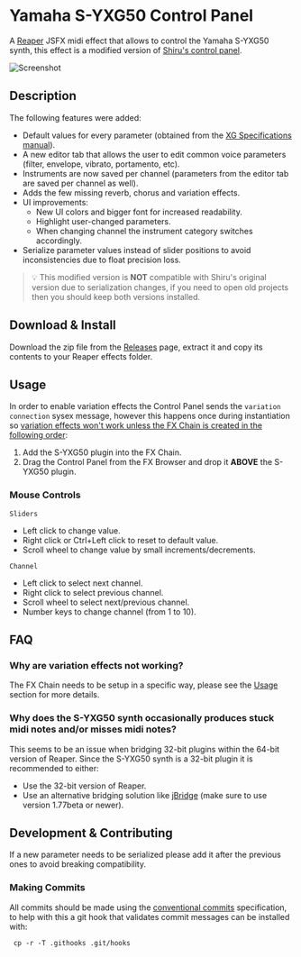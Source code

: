 # Yamaha S-YXG50 Control Panel
A [Reaper](https://www.reaper.fm/) JSFX midi effect that allows to control the Yamaha S-YXG50 synth, this effect is a modified version of [Shiru's control panel](https://www.kvraudio.com/forum/viewtopic.php?t=486318).

![Screenshot](https://github.com/samlletas/syxg50-control-panel/assets/7089504/37988d9c-2f44-4c5a-8670-59b271415121)

## Description
The following features were added:

- Default values for every parameter (obtained from the [XG Specifications manual](http://www.jososoft.dk/yamaha/pdf/XGspec2-00e.pdf)).
- A new editor tab that allows the user to edit common voice parameters (filter, envelope, vibrato, portamento, etc).
- Instruments are now saved per channel (parameters from the editor tab are saved per channel as well).
- Adds the few missing reverb, chorus and variation effects.
- UI improvements:
     - New UI colors and bigger font for increased readability.
     - Highlight user-changed parameters.
     - When changing channel the instrument category switches accordingly.
- Serialize parameter values instead of slider positions to avoid inconsistencies due to float precision loss.

> 💡 This modified version is **NOT** compatible with Shiru's original version due to serialization changes, if you need to open old projects then you should keep both versions installed.

## Download & Install
Download the zip file from the [Releases](https://github.com/samlletas/syxg50-control-panel/releases) page, extract it and copy its contents to your Reaper effects folder.

## Usage

In order to enable variation effects the Control Panel sends the `variation connection` sysex message, however this happens once during instantiation so [variation effects won't work unless the FX Chain is created in the following order](https://www.kvraudio.com/forum/viewtopic.php?p=7350751#p7350751):

1. Add the S-YXG50 plugin into the FX Chain.
1. Drag the Control Panel from the FX Browser and drop it **ABOVE** the S-YXG50 plugin.

### Mouse Controls

`Sliders`

- Left click to change value.
- Right click or Ctrl+Left click to reset to default value.
- Scroll wheel to change value by small increments/decrements.

`Channel`

- Left click to select next channel.
- Right click to select previous channel.
- Scroll wheel to select next/previous channel.
- Number keys to change channel (from 1 to 10).

## FAQ

### Why are variation effects not working?

The FX Chain needs to be setup in a specific way, please see the [Usage](#usage) section for more details.

### Why does the S-YXG50 synth occasionally produces stuck midi notes and/or misses midi notes?

This seems to be an issue when bridging 32-bit plugins within the 64-bit version of Reaper. Since the S-YXG50 synth is a 32-bit plugin it is recommended to either:

- Use the 32-bit version of Reaper.
- Use an alternative bridging solution like [jBridge](https://jstuff.wordpress.com/jbridge/) (make sure to use version 1.77beta or newer).

## Development & Contributing

If a new parameter needs to be serialized please add it after the previous ones to avoid breaking compatibility.

### Making Commits
All commits should be made using the [conventional commits](https://www.conventionalcommits.org/en/v1.0.0/#summary) specification, to help with this a git hook that validates commit messages can be installed with:

     cp -r -T .githooks .git/hooks
